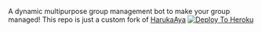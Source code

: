 A dynamic multipurpose group management bot to make your group managed!
This repo is just a custom fork of [HarukaAya](https://gitlab.com/HarukaNetwork/OSS/HarukaAya)
[![Deploy To Heroku](https://www.herokucdn.com/deploy/button.svg)](https://dashboard.heroku.com/new?template=https%3A%2F%2Fgithub.com%2Rexinazor%2Fgroupmanager)
